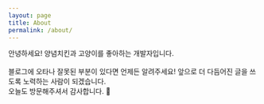 ```yaml
---
layout: page
title: About
permalink: /about/
---
```


안녕하세요!
양념치킨과 고양이를 좋아하는 개발자입니다.   
<br>
블로그에 오타나 잘못된 부분이 있다면 언제든 알려주세요!
앞으로 더 다듬어진 글을 쓰도록 노력하는 사람이 되겠습니다.   
오늘도 방문해주셔서 감사합니다. 🍭
